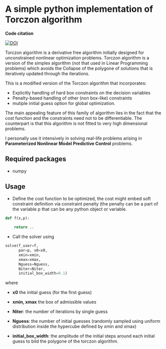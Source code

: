 # A simple python implementation of Torczon algorithm

**Code citation**

[![DOI](https://zenodo.org/badge/260138021.svg)](https://zenodo.org/badge/latestdoi/260138021)


Torczon algorithm is a derivative free algorithm initially designed for unconstrained nonlinear optimization problems. 
Torczon algorithm is a version of the simplex algorithm (not that used in Linear Programming problems) which avoids the 
Collapse of the polygone of solutions that is iteratively updated through the iterations.

This is a modified version of the Torczon algorithm that incorporates:

- Explicitly handling of hard box constraints on the decision variables
- Penalty-based handling of other (non box-like) constraints
- mutiple initial guess option for global optimization.

The main appealing feature of this family of algorithm lies in the fact that the cost function and the constraints need 
not to be differentiable. The counterpart is that this algorithm is not fitted to very high dimensional problems. 

I personally use it intensively in solving real-life problems arising in **Parameterized Nonlinear Model Predictive Control** 
problems. 

## Required packages

- numpy 

## Usage
 
- Define the cost function to be optimized, the cost might embed soft constraint definition via constraint penalty (the penalty can be a part of the variable p that can be any python object or variable. 

```python
def f(x,p):
    
    return ..
```

- Call the solver using 

```python
solve(f_user=f, 
      par=p, x0=x0, 
      xmin=xmin,
      xmax=xmax, 
      Nguess=Nguess, 
      Niter=Niter, 
      initial_box_width=0.1)
```
where 

- **x0**
the initial guess (for the first guess)

- **xmin, xmax** 
the box of admissible values

- **Niter**: 
the number of iterations by single guess 

- **Nguess**: 
the number of initial guesses (randomly sampled using uniform distribution inside the hypercube defined by xmin and xmax)

- **initial_box_width**: 
the amplitude of the initial steps around each initial guess to bild the polygone of the torczon algorithm. 
